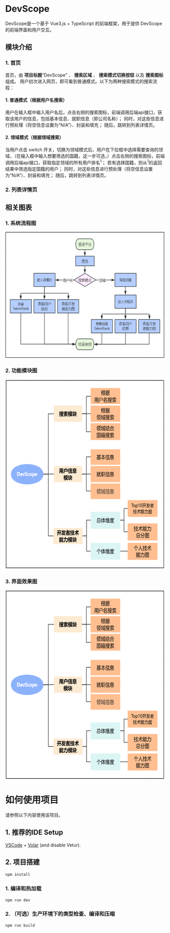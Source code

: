 # DevScope

DevScope是一个基于 Vue3.js + TypeScript 的前端框架，用于提供 DevScope 的前端界面和用户交互。

## 模块介绍

### 1. 首页

首页，由 **项目标题**“DevScope” 、 **搜索区域** 、 **搜索模式切换按钮** 以及 **搜索图标** 组成。
用户初次进入网页，即可看到普通模式。以下为两种搜索模式的搜索流程：
#### 1. 普通模式（根据用户名搜索）
用户在输入框中输入用户名后，点击右侧的搜索图标，前端调用后端api接口，获取该用户的信息，包括基本信息、就职信息（即公司名称）；
同时，对这些信息进行预处理（将空信息设置为“N/A”）、封装和填充；
随后，跳转到列表详情页。
#### 2. 领域模式（根据领域搜索）
当用户点击 switch 开关，切换为领域模式后，用户在下拉框中选择需要查询的领域，（在输入框中输入想要筛选的国籍，这一步可选，）点击右侧的搜索图标，前端调用后端api接口，获取指定领域的所有用户排名<sup>1</sup>；
若有选择国籍，则从<sup>1</sup>的返回结果中筛选指定国籍的用户；
同时，对这些信息进行预处理（将空信息设置为“N/A”）、封装和填充；
随后，跳转到列表详情页。

### 2. 列表详情页



## 相关图表

### 1. 系统流程图

<p align="center">
  <img src="./flowChart.png" alt="系统流程图" style="width:600px;height:400px;" />
</p>


### 2. 功能模块图

<p align="center">
  <img src="./moduleDiagram.png" alt="功能模块图" style="width:600px;height:600px;" />
</p>

### 3. 界面效果图

<p align="center">
  <img src="./moduleDiagram.png" alt="界面效果图1" style="width:600px;height:600px;" />
</p>


# 如何使用项目

请参照以下内容使用该项目。

## 1. 推荐的IDE Setup

[VSCode](https://code.visualstudio.com/) + [Volar](https://marketplace.visualstudio.com/items?itemName=Vue.volar) (and disable Vetur).

## 2. 项目搭建

```sh
npm install
```

### 1. 编译和热加载

```sh
npm run dev
```

### 2. （可选）生产环境下的类型检查、编译和压缩

```sh
npm run build
```
